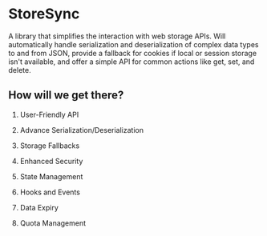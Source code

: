 # StoreSync

A library that simplifies the interaction with web storage APIs. Will automatically handle serialization and deserialization of complex data types to and from JSON, provide a fallback for cookies if local or session storage isn't available, and offer a simple API for common actions like get, set, and delete.

## How will we get there?

1. User-Friendly API

2. Advance Serialization/Deserialization

3. Storage Fallbacks

4. Enhanced Security

5. State Management

6. Hooks and Events

7. Data Expiry

8. Quota Management
